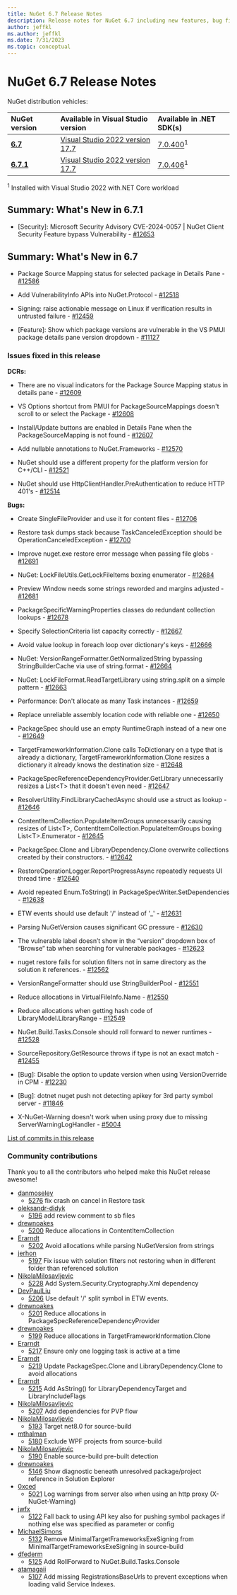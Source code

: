 ```yaml
---
title: NuGet 6.7 Release Notes
description: Release notes for NuGet 6.7 including new features, bug fixes, and DCRs.
author: jeffkl
ms.author: jeffkl
ms.date: 7/31/2023
ms.topic: conceptual
---
```


# NuGet 6.7 Release Notes

NuGet distribution vehicles:

| NuGet version | Available in Visual Studio version | Available in .NET SDK(s) |
|:---|:---|:---|
| [**6.7**](https://nuget.org/downloads) | [Visual Studio 2022 version 17.7](https://visualstudio.microsoft.com/downloads/) | [7.0.400](https://dotnet.microsoft.com/download/dotnet-core/7.0)<sup>1</sup> |
| [**6.7.1**](https://nuget.org/downloads) | [Visual Studio 2022 version 17.7](https://visualstudio.microsoft.com/downloads/) | [7.0.406](https://dotnet.microsoft.com/download/dotnet-core/7.0)<sup>1</sup> |

<sup>1</sup> Installed with Visual Studio 2022 with.NET Core workload

## Summary: What's New in 6.7.1

* [Security]: Microsoft Security Advisory CVE-2024-0057 | NuGet Client Security Feature bypass Vulnerability - [#12653](https://github.com/NuGet/Home/issues/13241)

## Summary: What's New in 6.7

* Package Source Mapping status for selected package in Details Pane - [#12586](https://github.com/NuGet/Home/issues/12586)

* Add VulnerabilityInfo APIs into NuGet.Protocol - [#12518](https://github.com/NuGet/Home/issues/12518)

* Signing:  raise actionable message on Linux if verification results in untrusted failure - [#12459](https://github.com/NuGet/Home/issues/12459)

* [Feature]: Show which package versions are vulnerable in the VS PMUI package details pane version dropdown - [#11127](https://github.com/NuGet/Home/issues/11127)

### Issues fixed in this release

**DCRs:**

* There are no visual indicators for the Package Source Mapping status in details pane - [#12609](https://github.com/NuGet/Home/issues/12609)

* VS Options shortcut from PMUI for PackageSourceMappings doesn't scroll to or select the Package - [#12608](https://github.com/NuGet/Home/issues/12608)

* Install/Update buttons are enabled in Details Pane when the PackageSourceMapping is not found - [#12607](https://github.com/NuGet/Home/issues/12607)

* Add nullable annotations to NuGet.Frameworks - [#12570](https://github.com/NuGet/Home/issues/12570)

* NuGet should use a different property for the platform version for C++/CLI - [#12521](https://github.com/NuGet/Home/issues/12521)

* NuGet should use HttpClientHandler.PreAuthentication to reduce HTTP 401's - [#12514](https://github.com/NuGet/Home/issues/12514)

**Bugs:**

* Create SingleFileProvider and use it for content files - [#12706](https://github.com/NuGet/Home/issues/12706)

* Restore task dumps stack because TaskCanceledException should be OperationCanceledException - [#12700](https://github.com/NuGet/Home/issues/12700)

* Improve nuget.exe restore error message when passing file globs - [#12691](https://github.com/NuGet/Home/issues/12691)

* NuGet: LockFileUtils.GetLockFileItems boxing enumerator - [#12684](https://github.com/NuGet/Home/issues/12684)

* Preview Window needs some strings reworded and margins adjusted - [#12681](https://github.com/NuGet/Home/issues/12681)

* PackageSpecificWarningProperties classes do redundant collection lookups - [#12678](https://github.com/NuGet/Home/issues/12678)

* Specify SelectionCriteria list capacity correctly - [#12667](https://github.com/NuGet/Home/issues/12667)

* Avoid value lookup in foreach loop over dictionary's keys - [#12666](https://github.com/NuGet/Home/issues/12666)

* NuGet: VersionRangeFormatter.GetNormalizedString bypassing StringBuilderCache via use of string.format - [#12664](https://github.com/NuGet/Home/issues/12664)

* NuGet: LockFileFormat.ReadTargetLibrary using string.split on a simple pattern - [#12663](https://github.com/NuGet/Home/issues/12663)

* Performance: Don't allocate as many Task instances - [#12659](https://github.com/NuGet/Home/issues/12659)

* Replace unreliable assembly location code with reliable one - [#12650](https://github.com/NuGet/Home/issues/12650)

* PackageSpec should use an empty RuntimeGraph instead of a new one - [#12649](https://github.com/NuGet/Home/issues/12649)

* TargetFrameworkInformation.Clone calls ToDictionary on a type that is already a dictionary, TargetFrameworkInformation.Clone resizes a dictionary it already knows the destination size - [#12648](https://github.com/NuGet/Home/issues/12648)

* PackageSpecReferenceDependencyProvider.GetLibrary unnecessarily resizes a List&lt;T&gt; that it doesn't even need - [#12647](https://github.com/NuGet/Home/issues/12647)

* ResolverUtility.FindLibraryCachedAsync should use a struct as lookup - [#12646](https://github.com/NuGet/Home/issues/12646)

* ContentItemCollection.PopulateItemGroups unnecessarily causing resizes of List&lt;T&gt;, ContentItemCollection.PopulateItemGroups boxing List&lt;T&gt;.Enumerator - [#12645](https://github.com/NuGet/Home/issues/12645)

* PackageSpec.Clone and LibraryDependency.Clone overwrite collections created by their constructors. - [#12642](https://github.com/NuGet/Home/issues/12642)

* RestoreOperationLogger.ReportProgressAsync repeatedly requests UI thread time - [#12640](https://github.com/NuGet/Home/issues/12640)

* Avoid repeated Enum.ToString() in PackageSpecWriter.SetDependencies - [#12638](https://github.com/NuGet/Home/issues/12638)

* ETW events should use default '/' instead of '_' - [#12631](https://github.com/NuGet/Home/issues/12631)

* Parsing NuGetVersion causes significant GC pressure - [#12630](https://github.com/NuGet/Home/issues/12630)

* The vulnerable label doesn’t show in the “version” dropdown box of “Browse” tab when searching for vulnerable packages  - [#12623](https://github.com/NuGet/Home/issues/12623)

* nuget restore fails for solution filters not in same directory as the solution it references. - [#12562](https://github.com/NuGet/Home/issues/12562)

* VersionRangeFormatter should use StringBuilderPool - [#12551](https://github.com/NuGet/Home/issues/12551)

* Reduce allocations in VirtualFileInfo.Name - [#12550](https://github.com/NuGet/Home/issues/12550)

* Reduce allocations when getting hash code of LibraryModel.LibraryRange - [#12549](https://github.com/NuGet/Home/issues/12549)

* NuGet.Build.Tasks.Console should roll forward to newer runtimes - [#12528](https://github.com/NuGet/Home/issues/12528)

* SourceRepository.GetResource throws if type is not an exact match - [#12455](https://github.com/NuGet/Home/issues/12455)

* [Bug]: Disable the option to update version when using VersionOverride in CPM - [#12230](https://github.com/NuGet/Home/issues/12230)

* [Bug]: dotnet nuget push not detecting apikey for 3rd party symbol server - [#11846](https://github.com/NuGet/Home/issues/11846)

* X-NuGet-Warning doesn't work when using proxy due to missing ServerWarningLogHandler - [#5004](https://github.com/NuGet/Home/issues/5004)

[List of commits in this release](https://github.com/NuGet/NuGet.Client/compare/6.7.0.127...6.6.1.2)

### Community contributions

Thank you to all the contributors who helped make this NuGet release awesome!

* [danmoseley](https://github.com/danmoseley)
  * [5276](https://github.com/NuGet/NuGet.Client/pull/5276) fix crash on cancel in Restore task
* [oleksandr-didyk](https://github.com/oleksandr-didyk)
  * [5196](https://github.com/NuGet/NuGet.Client/pull/5196) add review comment to sb files
* [drewnoakes](https://github.com/drewnoakes)
  * [5200](https://github.com/NuGet/NuGet.Client/pull/5200) Reduce allocations in ContentItemCollection
* [Erarndt](https://github.com/Erarndt)
  * [5202](https://github.com/NuGet/NuGet.Client/pull/5202) Avoid allocations while parsing NuGetVersion from strings
* [jerhon](https://github.com/jerhon)
  * [5197](https://github.com/NuGet/NuGet.Client/pull/5197) Fix issue with solution filters not restoring when in different folder than referenced solution
* [NikolaMilosavljevic](https://github.com/NikolaMilosavljevic)
  * [5228](https://github.com/NuGet/NuGet.Client/pull/5228) Add System.Security.Cryptography.Xml dependency
* [DevPaulLiu](https://github.com/DevPaulLiu)
  * [5206](https://github.com/NuGet/NuGet.Client/pull/5206) Use default '/' split symbol in ETW events.
* [drewnoakes](https://github.com/drewnoakes)
  * [5201](https://github.com/NuGet/NuGet.Client/pull/5201) Reduce allocations in PackageSpecReferenceDependencyProvider
* [drewnoakes](https://github.com/drewnoakes)
  * [5199](https://github.com/NuGet/NuGet.Client/pull/5199) Reduce allocations in TargetFrameworkInformation.Clone
* [Erarndt](https://github.com/Erarndt)
  * [5217](https://github.com/NuGet/NuGet.Client/pull/5217) Ensure only one logging task is active at a time
* [Erarndt](https://github.com/Erarndt)
  * [5219](https://github.com/NuGet/NuGet.Client/pull/5219) Update PackageSpec.Clone and LibraryDependency.Clone to avoid allocations
* [Erarndt](https://github.com/Erarndt)
  * [5215](https://github.com/NuGet/NuGet.Client/pull/5215) Add AsString() for LibraryDependencyTarget and LibraryIncludeFlags
* [NikolaMilosavljevic](https://github.com/NikolaMilosavljevic)
  * [5207](https://github.com/NuGet/NuGet.Client/pull/5207) Add dependencies for PVP flow
* [NikolaMilosavljevic](https://github.com/NikolaMilosavljevic)
  * [5193](https://github.com/NuGet/NuGet.Client/pull/5193) Target net8.0 for source-build
* [mthalman](https://github.com/mthalman)
  * [5180](https://github.com/NuGet/NuGet.Client/pull/5180) Exclude WPF projects from source-build
* [NikolaMilosavljevic](https://github.com/NikolaMilosavljevic)
  * [5190](https://github.com/NuGet/NuGet.Client/pull/5190) Enable source-build pre-built detection
* [drewnoakes](https://github.com/drewnoakes)
  * [5146](https://github.com/NuGet/NuGet.Client/pull/5146) Show diagnostic beneath unresolved package/project reference in Solution Explorer
* [0xced](https://github.com/0xced)
  * [5021](https://github.com/NuGet/NuGet.Client/pull/5021) Log warnings from server also when using an http proxy (X-NuGet-Warning)
* [jwfx](https://github.com/jwfx)
  * [5122](https://github.com/NuGet/NuGet.Client/pull/5122) Fall back to using API key also for pushing symbol packages if nothing else was specified as parameter or config
* [MichaelSimons](https://github.com/MichaelSimons)
  * [5132](https://github.com/NuGet/NuGet.Client/pull/5132) Remove MinimalTargetFrameworksExeSigning from MinimalTargetFrameworksExeSigning in source-build
* [dfederm](https://github.com/dfederm)
  * [5125](https://github.com/NuGet/NuGet.Client/pull/5125) Add RollForward to NuGet.Build.Tasks.Console
* [atamagaii](https://github.com/atamagaii)
  * [5107](https://github.com/NuGet/NuGet.Client/pull/5107) Add missing RegistrationsBaseUrls to prevent exceptions when loading valid Service Indexes.
